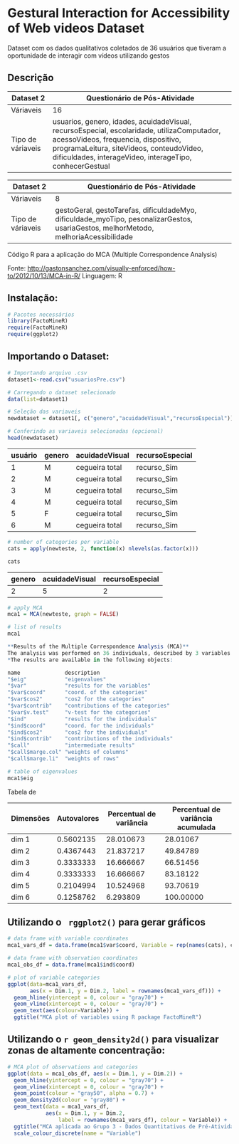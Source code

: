 Gestural Interaction for Accessibility of Web videos Dataset
=====================================

Dataset com os dados qualitativos coletados de 36 usuários que tiveram a oportunidade de interagir com vídeos utilizando gestos

Descrição
----------

Dataset 2 | Questionário de Pós-Atividade
------------ | -------------
Váriaveis | 16
Tipo de váriaveis | usuarios, genero, idades, acuidadeVisual, recursoEspecial, escolaridade, utilizaComputador, acessoVideos, frequencia, dispositivo, programaLeitura, siteVideos, conteudoVideo, dificuldades, interageVideo, interageTipo, conhecerGestual


Dataset 2 | Questionário de Pós-Atividade
------------ | -------------
Váriaveis | 8
Tipo de váriaveis | gestoGeral, gestoTarefas, dificuldadeMyo, dificuldade_myoTipo, pesonalizarGestos, usariaGestos, melhorMetodo, melhoriaAcessibilidade

Código R para a aplicação do MCA (Multiple Correspondence Analysis)

Fonte: http://gastonsanchez.com/visually-enforced/how-to/2012/10/13/MCA-in-R/
Linguagem: R

Instalação:
-------

``` r
# Pacotes necessários
library(FactoMineR)
require(FactoMineR)
require(ggplot2)
```
Importando o Dataset:
-------

``` r
# Importando arquivo .csv
dataset1<-read.csv("usuariosPre.csv")

# Carregando o dataset selecionado
data(list=dataset1)

# Seleção das variaveis
newdataset = dataset1[, c("genero","acuidadeVisual","recursoEspecial")]

# Conferindo as variaveis selecionadas (opcional)
head(newdataset)
```
usuário | genero | acuidadeVisual | recursoEspecial
------------ | ------------- | ------------- | ------------- 
1   |   M | cegueira total  |   recurso_Sim
2   |   M | cegueira total  |   recurso_Sim
3   |   M | cegueira total  |   recurso_Sim
4   |   M | cegueira total  |   recurso_Sim
5   |   F | cegueira total  |   recurso_Sim
6   |   M | cegueira total  |   recurso_Sim

``` r
# number of categories per variable
cats = apply(newteste, 2, function(x) nlevels(as.factor(x)))

cats
```
genero | acuidadeVisual | recursoEspecial
------------ | ------------- | -------------
2 | 5 | 2 

``` r
# apply MCA
mca1 = MCA(newteste, graph = FALSE)

# list of results
mca1
```
``` r
**Results of the Multiple Correspondence Analysis (MCA)**
The analysis was performed on 36 individuals, described by 3 variables
*The results are available in the following objects:

name              description                       
"$eig"            "eigenvalues"                     
"$var"            "results for the variables"       
"$var$coord"      "coord. of the categories"        
"$var$cos2"       "cos2 for the categories"         
"$var$contrib"    "contributions of the categories" 
"$var$v.test"     "v-test for the categories"       
"$ind"            "results for the individuals"     
"$ind$coord"      "coord. for the individuals"      
"$ind$cos2"       "cos2 for the individuals"        
"$ind$contrib"    "contributions of the individuals"
"$call"           "intermediate results"            
"$call$marge.col" "weights of columns"              
"$call$marge.li"  "weights of rows" 
```
``` r
# table of eigenvalues
mca1$eig
```
Tabela de 

Dimensões | Autovalores | Percentual de variância | Percentual de variância acumulada
------------ | ------------- | ------------- | -------------
dim 1 | 0.5602135    |          28.010673                |          28.01067
dim 2 | 0.4367443     |         21.837217                 |         49.84789
dim 3 | 0.3333333     |         16.666667                 |         66.51456
dim 4 | 0.3333333     |         16.666667                 |         83.18122
dim 5 | 0.2104994     |         10.524968        |                  93.70619
dim 6 | 0.1258762     |          6.293809         |                100.00000

Utilizando o ``` rggplot2()``` para gerar gráficos 
-------
``` r
# data frame with variable coordinates
mca1_vars_df = data.frame(mca1$var$coord, Variable = rep(names(cats), cats))

# data frame with observation coordinates
mca1_obs_df = data.frame(mca1$ind$coord)

# plot of variable categories
ggplot(data=mca1_vars_df, 
       aes(x = Dim.1, y = Dim.2, label = rownames(mca1_vars_df))) +
  geom_hline(yintercept = 0, colour = "gray70") +
  geom_vline(xintercept = 0, colour = "gray70") +
  geom_text(aes(colour=Variable)) +
  ggtitle("MCA plot of variables using R package FactoMineR")
```
Utilizando o ``` r geom_density2d() ``` para visualizar zonas de altamente concentração:
-------
``` r
# MCA plot of observations and categories
ggplot(data = mca1_obs_df, aes(x = Dim.1, y = Dim.2)) +
  geom_hline(yintercept = 0, colour = "gray70") +
  geom_vline(xintercept = 0, colour = "gray70") +
  geom_point(colour = "gray50", alpha = 0.7) +
  geom_density2d(colour = "gray80") +
  geom_text(data = mca1_vars_df, 
            aes(x = Dim.1, y = Dim.2, 
                label = rownames(mca1_vars_df), colour = Variable)) +
  ggtitle("MCA aplicada ao Grupo 3 - Dados Quantitativos de Pré-Atividade") +
  scale_colour_discrete(name = "Variable")
  ```
